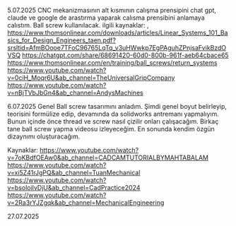 5.07.2025 CNC mekanizmasının alt kısmının calışma prensipini chat gpt, claude ve google de arastırma yaparak calısma prensibini anlamaya calıstım. Ball screw kullanılacak. ilgili kaynaklar:
,
https://www.thomsonlinear.com/downloads/articles/Linear_Systems_101_Basics_for_Design_Engineers_taen.pdf?srsltid=AfmBOooe7TFoC96765LqTq_v3uHWwkp7EgPAguhZPnjsaFvikBzdOVSQ
https://chatgpt.com/share/68691420-60d0-800b-961f-aeb64cbace65
https://www.thomsonlinear.com/en/training/ball_screws/return_systems
https://www.youtube.com/watch?v=0ciH_Moqr6U&ab_channel=TheUniversalGripCompany
https://www.youtube.com/watch?v=nBjTVbJbGn4&ab_channel=AndysMachines


6.07.2025 Genel Ball screw tasarımını anladım. Şimdi genel boyut belirleyip, teorisini formülize edip, devamında da solidworks antremanı yapmalıyım. Bunun içinde önce thread ve screw nasıl çizilir onları çalışacağım. Birkaç tane ball screw yapma videosu izleyeceğim. En sonunda kendim özgün dizaynımı oluşturacağım.

Kaynaklar:
https://www.youtube.com/watch?v=7oKBdfOEAw0&ab_channel=CADCAMTUTORIALBYMAHTABALAM
https://www.youtube.com/watch?v=xi5Z41rJgPQ&ab_channel=TuanMechanical
https://www.youtube.com/watch?v=bsoloiIvDjU&ab_channel=CadPractice2024
https://www.youtube.com/watch?v=2Ra3rYJZgqk&ab_channel=MechanicalEngineering



27.07.2025




